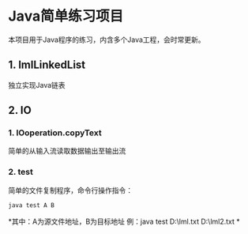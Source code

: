 # Java简单练习项目
本项目用于Java程序的练习，内含多个Java工程，会时常更新。
## 1. lmlLinkedList
独立实现Java链表

## 2. IO
### 1. IOoperation.copyText
简单的从输入流读取数据输出至输出流
### 2. test
简单的文件复制程序，命令行操作指令：
```cmd
java test A B
```
*其中：A为源文件地址，B为目标地址
例：java test D:\lml.txt D:\lml2.txt
*